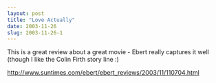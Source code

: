 ```yaml
---
layout: post
title: "Love Actually"
date: 2003-11-26
slug: 2003-11-26-1
---
```


This is a great review about a great movie - Ebert really captures it well (though I like the Colin Firth story line :)

http://www.suntimes.com/ebert/ebert_reviews/2003/11/110704.html
